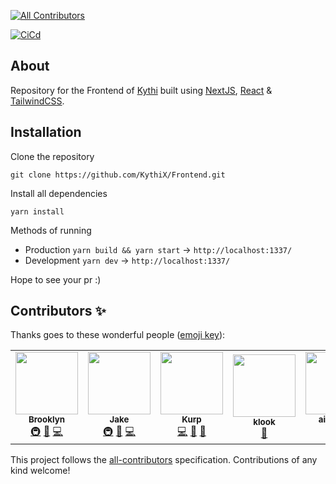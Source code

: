 <!-- ALL-CONTRIBUTORS-BADGE:START - Do not remove or modify this section -->
[![All Contributors](https://img.shields.io/badge/all_contributors-5-orange.svg?style=flat-square)](#contributors-)
<!-- ALL-CONTRIBUTORS-BADGE:END -->
[![CiCd](https://github.com/KythiX/Frontend/actions/workflows/CiCd.yaml/badge.svg)](https://github.com/KythiX/Frontend/actions/workflows/CiCd.yaml)
## About
Repository for the Frontend of [Kythi](https://kythi.com) built using [NextJS](https://nextjs.org/), [React](https://reactjs.org/) & [TailwindCSS](https://tailwindcss.com/).

## Installation
Clone the repository
```sh-session
git clone https://github.com/KythiX/Frontend.git
```

Install all dependencies
```sh-session
yarn install
```

Methods of running
- Production `yarn build && yarn start` -> `http://localhost:1337/`
- Development `yarn dev` -> `http://localhost:1337/`

Hope to see your pr :)

## Contributors ✨

Thanks goes to these wonderful people ([emoji key](https://allcontributors.org/docs/en/emoji-key)):

<!-- ALL-CONTRIBUTORS-LIST:START - Do not remove or modify this section -->
<!-- prettier-ignore-start -->
<!-- markdownlint-disable -->
<table>
  <tr>
    <td align="center"><a href="https://github.com/bbrooklyn"><img src="https://avatars.githubusercontent.com/u/58751447?v=4?s=100" width="100px;" alt=""/><br /><sub><b>Brooklyn</b></sub></a><br /><a href="#infra-bbrooklyn" title="Infrastructure (Hosting, Build-Tools, etc)">🚇</a> <a href="#design-bbrooklyn" title="Design">🎨</a> <a href="https://github.com/KythiX/Frontend/commits?author=bbrooklyn" title="Code">💻</a></td>
    <td align="center"><a href="https://github.com/NahSahh"><img src="https://avatars.githubusercontent.com/u/75503554?v=4?s=100" width="100px;" alt=""/><br /><sub><b>Jake</b></sub></a><br /><a href="#infra-NahSahh" title="Infrastructure (Hosting, Build-Tools, etc)">🚇</a> <a href="#design-NahSahh" title="Design">🎨</a> <a href="https://github.com/KythiX/Frontend/commits?author=NahSahh" title="Code">💻</a></td>
    <td align="center"><a href="https://github.com/Kurpp"><img src="https://avatars.githubusercontent.com/u/78627265?v=4?s=100" width="100px;" alt=""/><br /><sub><b>Kurp</b></sub></a><br /><a href="https://github.com/KythiX/Frontend/commits?author=Kurpp" title="Code">💻</a> <a href="#maintenance-Kurpp" title="Maintenance">🚧</a> <a href="https://github.com/KythiX/Frontend/issues?q=author%3AKurpp" title="Bug reports">🐛</a></td>
    <td align="center"><a href="https://github.com/KlookKindaCute"><img src="https://avatars.githubusercontent.com/u/69049679?v=4?s=100" width="100px;" alt=""/><br /><sub><b>klook</b></sub></a><br /><a href="#design-KlookKindaCute" title="Design">🎨</a></td>
    <td align="center"><a href="http://lean.monster"><img src="https://avatars.githubusercontent.com/u/98663009?v=4?s=100" width="100px;" alt=""/><br /><sub><b>airbound</b></sub></a><br /><a href="#content-airbound" title="Content">🖋</a></td>
  </tr>
</table>

<!-- markdownlint-restore -->
<!-- prettier-ignore-end -->

<!-- ALL-CONTRIBUTORS-LIST:END -->

This project follows the [all-contributors](https://github.com/all-contributors/all-contributors) specification. Contributions of any kind welcome!
